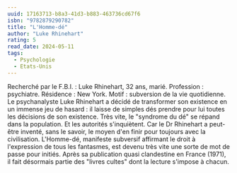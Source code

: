 ```yaml
---
uuid: 17163713-b8a3-41d3-b883-463736cd67f6
isbn: "9782879290782"
title: "L'Homme-dé"
author: "Luke Rhinehart"
rating: 5
read_date: 2024-05-11
tags:
  - Psychologie
  - Etats-Unis
---
```


Recherché par le F.B.I. : Luke Rhinehart, 32 ans, marié. Profession : psychiatre. Résidence : New York. Motif : subversion de la vie quotidienne. Le psychanalyste Luke Rhinehart a décidé de transformer son existence en un immense jeu de hasard : il laisse de simples dés prendre pour lui toutes les décisions de son existence. Très vite, le "syndrome du dé" se répand dans la population. Et les autorités s'inquiètent. Car le Dr Rhinehart a peut-être inventé, sans le savoir, le moyen d'en finir pour toujours avec la civilisation. L'Homme-dé, manifeste subversif affirmant le droit à l'expression de tous les fantasmes, est devenu très vite une sorte de mot de passe pour initiés. Après sa publication quasi clandestine en France (1971), il fait désormais partie des "livres cultes" dont la lecture s'impose à chacun.
